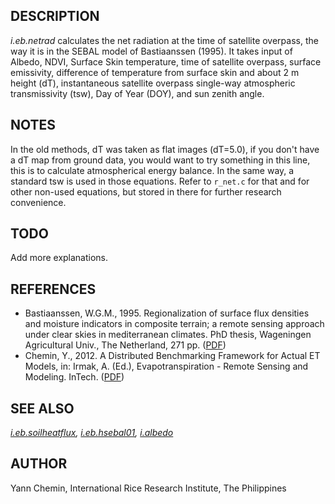 

## DESCRIPTION

*i.eb.netrad* calculates the net radiation at the time of satellite
overpass, the way it is in the SEBAL model of Bastiaanssen (1995).
It takes input of Albedo, NDVI, Surface Skin temperature, time of satellite
overpass, surface emissivity, difference of temperature from surface skin and
about 2 m height (dT), instantaneous satellite overpass single-way atmospheric
transmissivity (tsw), Day of Year (DOY), and sun zenith angle.

## NOTES

In the old methods, dT was taken as flat images (dT=5.0), if you don't have a dT
map from ground data, you would want to try something in this line, this is to
calculate atmospherical energy balance. In the same way, a standard tsw is used
in those equations. Refer to `r_net.c` for that and for other non-used equations,
but stored in there for further research convenience.

## TODO

Add more explanations.

## REFERENCES

* Bastiaanssen, W.G.M., 1995. Regionalization of surface flux
  densities and moisture indicators in composite terrain; a remote
  sensing approach under clear skies in mediterranean climates. PhD
  thesis, Wageningen Agricultural Univ., The Netherland, 271 pp.
  ([PDF](https://edepot.wur.nl/206553))
* Chemin, Y., 2012.
  A Distributed Benchmarking Framework for Actual ET Models,
  in: Irmak, A. (Ed.), Evapotranspiration - Remote Sensing and Modeling. InTech.
  ([PDF](https://www.intechopen.com/chapters/26115))


## SEE ALSO

*[i.eb.soilheatflux](i.eb.soilheatflux.html),
[i.eb.hsebal01](i.eb.hsebal01.html),
[i.albedo](i.albedo.html)*

## AUTHOR

Yann Chemin, International Rice Research Institute, The Philippines
